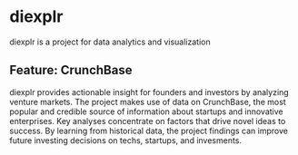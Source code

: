 # diexplr
diexplr is a project for data analytics and visualization
 

## Feature: CrunchBase 
diexplr provides actionable insight for founders and investors by analyzing venture markets. The project  makes use of data on CrunchBase, the most popular and credible source of information about startups and innovative enterprises. Key analyses concentrate on factors that drive novel ideas to success. By learning from historical data, the project findings can improve future investing decisions on techs, startups, and invesments.

